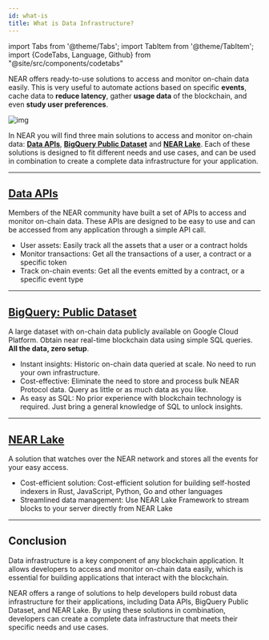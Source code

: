```yaml
---
id: what-is
title: What is Data Infrastructure?
---
```

import Tabs from '@theme/Tabs';
import TabItem from '@theme/TabItem';
import {CodeTabs, Language, Github} from "@site/src/components/codetabs"

NEAR offers ready-to-use solutions to access and monitor on-chain data easily. This is very useful to automate actions based on specific **events**, cache data to **reduce latency**, gather **usage data** of the blockchain, and even **study user preferences**.

![img](/docs/assets/welcome-pages/6.data-infrastructure.png)

In NEAR you will find three main solutions to access and monitor on-chain data: [**Data APIs**](#data-apis), [**BigQuery Public Dataset**](#bigquery-public-dataset) and [**NEAR Lake**](#near-lake). Each of these solutions is designed to fit different needs and use cases, and can be used in combination to create a complete data infrastructure for your application.

---

## [Data APIs](./data-api.md)

Members of the NEAR community have built a set of APIs to access and monitor on-chain data. These APIs are designed to be easy to use and can be accessed from any application through a simple API call.

- User assets: Easily track all the assets that a user or a contract holds
- Monitor transactions: Get all the transactions of a user, a contract or a specific token
- Track on-chain events: Get all the events emitted by a contract, or a specific event type

<hr subclass="subsection" />

## [BigQuery: Public Dataset](./big-query.md)
A large dataset with on-chain data publicly available on Google Cloud Platform. Obtain near real-time blockchain data using simple SQL queries. **All the data, zero setup**.

- Instant insights: Historic on-chain data queried at scale. No need to run your own infrastructure.
- Cost-effective: Eliminate the need to store and process bulk NEAR Protocol data. Query as little or as much data as you like.
- As easy as SQL: No prior experience with blockchain technology is required. Just bring a general knowledge of SQL to unlock insights.

<hr subclass="subsection" />

## [NEAR Lake](./lake-framework/near-lake.md)
A solution that watches over the NEAR network and stores all the events for your easy access.

- Cost-efficient solution: Cost-efficient solution for building self-hosted indexers in Rust, JavaScript, Python, Go and other languages
- Streamlined data management: Use NEAR Lake Framework to stream blocks to your server directly from NEAR Lake

---

## Conclusion

Data infrastructure is a key component of any blockchain application. It allows developers to access and monitor on-chain data easily, which is essential for building applications that interact with the blockchain.

NEAR offers a range of solutions to help developers build robust data infrastructure for their applications, including Data APIs, BigQuery Public Dataset, and NEAR Lake. By using these solutions in combination, developers can create a complete data infrastructure that meets their specific needs and use cases.
